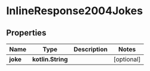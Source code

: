
# InlineResponse2004Jokes

## Properties
Name | Type | Description | Notes
------------ | ------------- | ------------- | -------------
**joke** | **kotlin.String** |  |  [optional]



